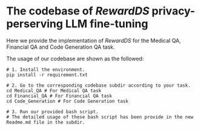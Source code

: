 # The codebase of *RewardDS* privacy-perserving LLM fine-tuning

Here we provide the implementation of *RewardDS* for the Medical QA, Financial QA and Code Generation QA task.

The usage of our codebase are shown as the followed:

```
# 1. Install the environment.
pip install -r requirement.txt

# 2. Go to the corresponding codebase subdir according to your task.
cd Medical_QA # For Medical QA task
cd Financial_QA # For Financial QA task
cd Code_Generation # For Code Generation task

# 3. Run our provided bash script. 
# The detailed usage of these bash script has been provide in the new Readme.md file in the subdir.
```